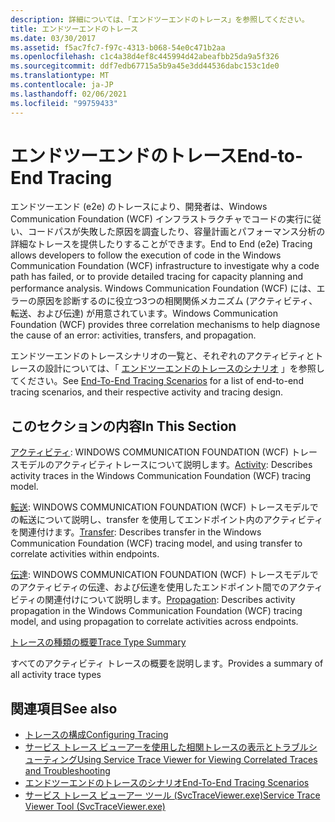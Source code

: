 ```yaml
---
description: 詳細については、「エンドツーエンドのトレース」を参照してください。
title: エンドツーエンドのトレース
ms.date: 03/30/2017
ms.assetid: f5ac7fc7-f97c-4313-b068-54e0c471b2aa
ms.openlocfilehash: c1c4a38d4ef8c445994d42abeafbb25da9a5f326
ms.sourcegitcommit: ddf7edb67715a5b9a45e3dd44536dabc153c1de0
ms.translationtype: MT
ms.contentlocale: ja-JP
ms.lasthandoff: 02/06/2021
ms.locfileid: "99759433"
---
```

# <a name="end-to-end-tracing"></a><span data-ttu-id="00c52-103">エンドツーエンドのトレース</span><span class="sxs-lookup"><span data-stu-id="00c52-103">End-to-End Tracing</span></span>

<span data-ttu-id="00c52-104">エンドツーエンド (e2e) のトレースにより、開発者は、Windows Communication Foundation (WCF) インフラストラクチャでコードの実行に従い、コードパスが失敗した原因を調査したり、容量計画とパフォーマンス分析の詳細なトレースを提供したりすることができます。</span><span class="sxs-lookup"><span data-stu-id="00c52-104">End to End (e2e) Tracing allows developers to follow the execution of code in the Windows Communication Foundation (WCF) infrastructure to investigate why a code path has failed, or to provide detailed tracing for capacity planning and performance analysis.</span></span> <span data-ttu-id="00c52-105">Windows Communication Foundation (WCF) には、エラーの原因を診断するのに役立つ3つの相関関係メカニズム (アクティビティ、転送、および伝達) が用意されています。</span><span class="sxs-lookup"><span data-stu-id="00c52-105">Windows Communication Foundation (WCF) provides three correlation mechanisms to help diagnose the cause of an error: activities, transfers, and propagation.</span></span>  
  
 <span data-ttu-id="00c52-106">エンドツーエンドのトレースシナリオの一覧と、それぞれのアクティビティとトレースの設計については、「 [エンドツーエンドのトレースのシナリオ](end-to-end-tracing-scenarios.md) 」を参照してください。</span><span class="sxs-lookup"><span data-stu-id="00c52-106">See [End-To-End Tracing Scenarios](end-to-end-tracing-scenarios.md) for a list of end-to-end tracing scenarios, and their respective activity and tracing design.</span></span>  
  
## <a name="in-this-section"></a><span data-ttu-id="00c52-107">このセクションの内容</span><span class="sxs-lookup"><span data-stu-id="00c52-107">In This Section</span></span>  

 <span data-ttu-id="00c52-108">[アクティビティ](activity.md): WINDOWS COMMUNICATION FOUNDATION (WCF) トレースモデルのアクティビティトレースについて説明します。</span><span class="sxs-lookup"><span data-stu-id="00c52-108">[Activity](activity.md):  Describes activity traces in the Windows Communication Foundation (WCF) tracing model.</span></span>  
  
 <span data-ttu-id="00c52-109">[転送](transfer.md): WINDOWS COMMUNICATION FOUNDATION (WCF) トレースモデルでの転送について説明し、transfer を使用してエンドポイント内のアクティビティを関連付けます。</span><span class="sxs-lookup"><span data-stu-id="00c52-109">[Transfer](transfer.md):  Describes transfer in the Windows Communication Foundation (WCF) tracing model, and using transfer to correlate activities within endpoints.</span></span>  
  
 <span data-ttu-id="00c52-110">[伝達](propagation.md): WINDOWS COMMUNICATION FOUNDATION (WCF) トレースモデルでのアクティビティの伝達、および伝達を使用したエンドポイント間でのアクティビティの関連付けについて説明します。</span><span class="sxs-lookup"><span data-stu-id="00c52-110">[Propagation](propagation.md):  Describes activity propagation in the Windows Communication Foundation (WCF) tracing model, and using propagation to correlate activities across endpoints.</span></span>  
  
 [<span data-ttu-id="00c52-111">トレースの種類の概要</span><span class="sxs-lookup"><span data-stu-id="00c52-111">Trace Type Summary</span></span>](trace-type-summary.md)  
  
 <span data-ttu-id="00c52-112">すべてのアクティビティ トレースの概要を説明します。</span><span class="sxs-lookup"><span data-stu-id="00c52-112">Provides a summary of all activity trace types</span></span>  
  
## <a name="see-also"></a><span data-ttu-id="00c52-113">関連項目</span><span class="sxs-lookup"><span data-stu-id="00c52-113">See also</span></span>

- [<span data-ttu-id="00c52-114">トレースの構成</span><span class="sxs-lookup"><span data-stu-id="00c52-114">Configuring Tracing</span></span>](configuring-tracing.md)
- [<span data-ttu-id="00c52-115">サービス トレース ビューアーを使用した相関トレースの表示とトラブルシューティング</span><span class="sxs-lookup"><span data-stu-id="00c52-115">Using Service Trace Viewer for Viewing Correlated Traces and Troubleshooting</span></span>](using-service-trace-viewer-for-viewing-correlated-traces-and-troubleshooting.md)
- [<span data-ttu-id="00c52-116">エンドツーエンドのトレースのシナリオ</span><span class="sxs-lookup"><span data-stu-id="00c52-116">End-To-End Tracing Scenarios</span></span>](end-to-end-tracing-scenarios.md)
- [<span data-ttu-id="00c52-117">サービス トレース ビューアー ツール (SvcTraceViewer.exe)</span><span class="sxs-lookup"><span data-stu-id="00c52-117">Service Trace Viewer Tool (SvcTraceViewer.exe)</span></span>](../../service-trace-viewer-tool-svctraceviewer-exe.md)
